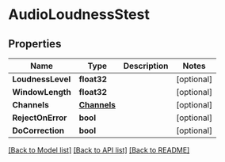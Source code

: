 # AudioLoudnessStest

## Properties

Name | Type | Description | Notes
------------ | ------------- | ------------- | -------------
**LoudnessLevel** | **float32** |  | [optional] 
**WindowLength** | **float32** |  | [optional] 
**Channels** | [**Channels**](channels.md) |  | [optional] 
**RejectOnError** | **bool** |  | [optional] 
**DoCorrection** | **bool** |  | [optional] 

[[Back to Model list]](../README.md#documentation-for-models) [[Back to API list]](../README.md#documentation-for-api-endpoints) [[Back to README]](../README.md)


